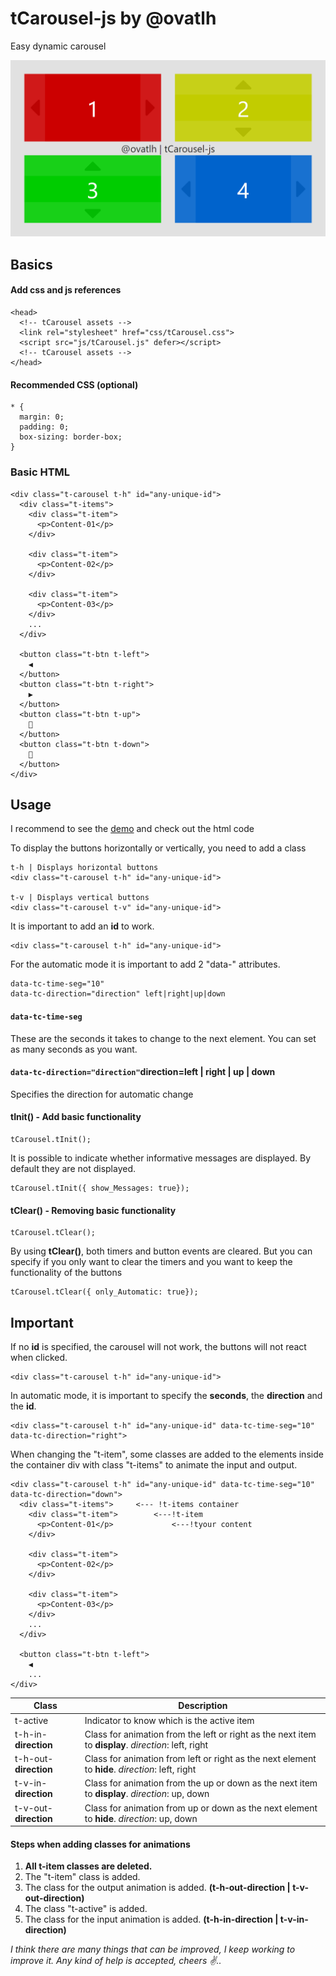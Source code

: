 # tCarousel-js by @ovatlh
Easy dynamic carousel 

![tCarousel](https://raw.githubusercontent.com/ovatlh/tCarousel-js/main/assets/tcarousel-js.PNG)

## Basics
#### Add css and js references

    <head>
      <!-- tCarousel assets -->
      <link rel="stylesheet" href="css/tCarousel.css">
      <script src="js/tCarousel.js" defer></script>
      <!-- tCarousel assets -->
    </head>
#### Recommended CSS (optional)

    * {
      margin: 0;
      padding: 0;
      box-sizing: border-box;
    }

### Basic HTML

    <div class="t-carousel t-h" id="any-unique-id">
      <div class="t-items">
        <div class="t-item">
          <p>Content-01</p>
        </div>

        <div class="t-item">
          <p>Content-02</p>
        </div>

        <div class="t-item">
          <p>Content-03</p>
        </div>
		...
      </div>

      <button class="t-btn t-left">
        ◀
      </button>
      <button class="t-btn t-right">
        ▶
      </button>
      <button class="t-btn t-up">
        🔼
      </button>
      <button class="t-btn t-down">
        🔽
      </button>
    </div>

## Usage
I recommend to see the [demo](https://ovatlh.github.io/apps/tCarousel/) and check out the html code 

To display the buttons horizontally or vertically, you need to add a class

    t-h | Displays horizontal buttons
	<div class="t-carousel t-h" id="any-unique-id">
	
    t-v | Displays vertical buttons
    <div class="t-carousel t-v" id="any-unique-id">

It is important to add an **id** to work.

    <div class="t-carousel t-h" id="any-unique-id">

For the automatic mode it is important to add 2 "data-" attributes.

    data-tc-time-seg="10"
    data-tc-direction="direction" left|right|up|down

#### `data-tc-time-seg`
These are the seconds it takes to change to the next element. You can set as many seconds as you want.
#### `data-tc-direction="direction"`direction=left | right | up | down
Specifies the direction for automatic change

#### tInit() - Add basic functionality

    tCarousel.tInit();
It is possible to indicate whether informative messages are displayed. By default they are not displayed.

    tCarousel.tInit({ show_Messages: true});

#### tClear() - Removing basic functionality

    tCarousel.tClear();
By using **tClear()**, both timers and button events are cleared.
But you can specify if you only want to clear the timers and you want to keep the functionality of the buttons

    tCarousel.tClear({ only_Automatic: true});

## Important
If no **id** is specified, the carousel will not work, the buttons will not react when clicked.

    <div class="t-carousel t-h" id="any-unique-id">

In automatic mode, it is important to specify the **seconds**, the **direction** and the **id**.

    <div class="t-carousel t-h" id="any-unique-id" data-tc-time-seg="10" data-tc-direction="right">

When changing the "t-item", some classes are added to the elements inside the container div with class "t-items" to animate the input and output.

    <div class="t-carousel t-h" id="any-unique-id" data-tc-time-seg="10" data-tc-direction="down">
      <div class="t-items">		<--- !t-items container
        <div class="t-item">		<---!t-item
          <p>Content-01</p>				<---!tyour content
        </div>

        <div class="t-item">
          <p>Content-02</p>
        </div>

        <div class="t-item">
          <p>Content-03</p>
        </div>
		...
      </div>

      <button class="t-btn t-left">
        ◀
        ...
    </div>
|Class| Description |
|--|--|
| t-active | Indicator to know which is the active item |
| t-h-in-**direction** | Class for animation from the left or right as the next item to **display**. *direction*: left, right |
| t-h-out-**direction** | Class for animation from left or right as the next element to **hide**. *direction*: left, right|
| t-v-in-**direction** | Class for animation from the up or down as the next item to **display**. *direction*: up, down |
| t-v-out-**direction** | Class for animation from up or down as the next element to **hide**. *direction*: up, down|


#### Steps when adding classes for animations

 1. **All t-item classes are deleted.**
 2. The "t-item" class is added.
 3. The class for the output animation is added. **(t-h-out-direction | t-v-out-direction)**
 4. The class "t-active" is added.
 5. The class for the input animation is added. **(t-h-in-direction | t-v-in-direction)**

*I think there are many things that can be improved, I keep working to improve it.
Any kind of help is accepted, cheers ✌..*
